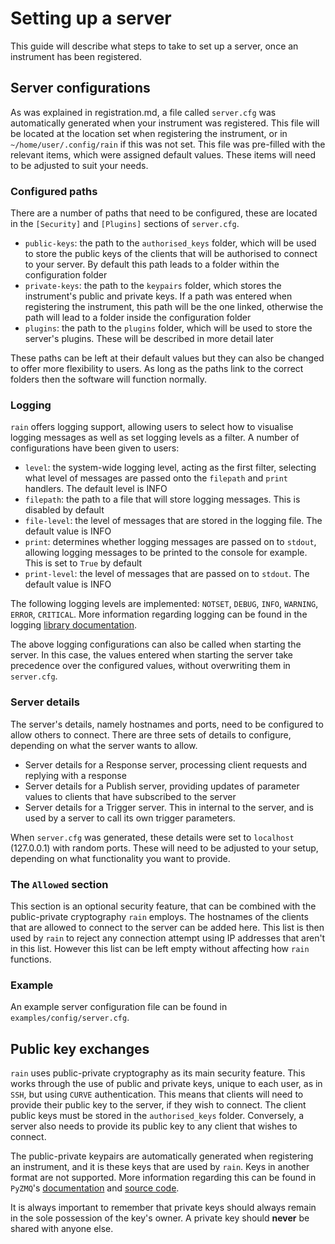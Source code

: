 # Setting up a server

This guide will describe what steps to take to set up a server, once an instrument has been registered.

## Server configurations

As was explained in registration.md, a file called `server.cfg` was automatically generated when your instrument was registered.
This file will be located at the location set when registering the instrument, or in `~/home/user/.config/rain` if this was not set.
This file was pre-filled with the relevant items, which were assigned default values.
These items will need to be adjusted to suit your needs.

### Configured paths

There are a number of paths that need to be configured, these are located in the `[Security]` and `[Plugins]` sections of `server.cfg`.

- `public-keys`: the path to the `authorised_keys` folder, which will be used to store the public keys of the clients that will be authorised to connect to your server. By default this path leads to a folder within the configuration folder
- `private-keys`: the path to the `keypairs` folder, which stores the instrument's public and private keys. If a path was entered when registering the instrument, this path will be the one linked, otherwise the path will lead to a folder inside the configuration folder
- `plugins`: the path to the `plugins` folder, which will be used to store the server's plugins. These will be described in more detail later

These paths can be left at their default values but they can also be changed to offer more flexibility to users.
As long as the paths link to the correct folders then the software will function normally.

### Logging

`rain` offers logging support, allowing users to select how to visualise logging messages as well as set logging levels as a filter.
A number of configurations have been given to users:

- `level`: the system-wide logging level, acting as the first filter, selecting what level of messages are passed onto the `filepath` and `print` handlers. The default level is INFO
- `filepath`: the path to a file that will store logging messages. This is disabled by default
- `file-level`: the level of messages that are stored in the logging file. The default value is INFO
- `print`: determines whether logging messages are passed on to `stdout`, allowing logging messages to be printed to the console for example. This is set to `True` by default
- `print-level`: the level of messages that are passed on to `stdout`. The default value is INFO

The following logging levels are implemented: `NOTSET`, `DEBUG`, `INFO`, `WARNING`, `ERROR`, `CRITICAL`.
More information regarding logging can be found in the logging [library documentation](https://docs.python.org/3/library/logging.html).

The above logging configurations can also be called when starting the server.
In this case, the values entered when starting the server take precedence over the configured values, without overwriting them in `server.cfg`.

### Server details

The server's details, namely hostnames and ports, need to be configured to allow others to connect.
There are three sets of details to configure, depending on what the server wants to allow.

- Server details for a Response server, processing client requests and replying with a response
- Server details for a Publish server, providing updates of parameter values to clients that have subscribed to the server
- Server details for a Trigger server. This in internal to the server, and is used by a server to call its own trigger parameters.

When `server.cfg` was generated, these details were set to `localhost` (127.0.0.1) with random ports.
These will need to be adjusted to your setup, depending on what functionality you want to provide.

### The `Allowed` section

This section is an optional security feature, that can be combined with the public-private cryptography `rain` employs.
The hostnames of the clients that are allowed to connect to the server can be added here.
This list is then used by `rain` to reject any connection attempt using IP addresses that aren't in this list.
However this list can be left empty without affecting how `rain` functions.

### Example

An example server configuration file can be found in `examples/config/server.cfg`.

## Public key exchanges

`rain` uses public-private cryptography as its main security feature.
This works through the use of public and private keys, unique to each user, as in `SSH`, but using `CURVE` authentication.
This means that clients will need to provide their public key to the server, if they wish to connect.
The client public keys must be stored in the `authorised_keys` folder.
Conversely, a server also needs to provide its public key to any client that wishes to connect.

The public-private keypairs are automatically generated when registering an instrument, and it is these keys that are used by `rain`.
Keys in another format are not supported.
More information regarding this can be found in `PyZMQ`'s [documentation](https://pyzmq.readthedocs.io/en/latest/api/zmq.auth.html) and [source code](https://github.com/zeromq/pyzmq).

It is always important to remember that private keys should always remain in the sole possession of the key's owner.
A private key should **never** be shared with anyone else.
